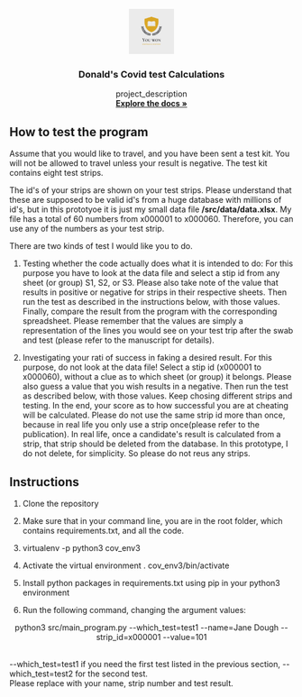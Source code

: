 <div id="top"></div>
<!--
*** Thanks for checking out my project
*** Dr Donald O. Besong
-->


<!-- PROJECT LOGO -->
<br />
<div align="center">
  <a href="http://github.com/Donald-Besong">
    <img src="src/data/images/logo.png" alt="Logo" width="80" height="80">
  </a>

<h3 align="center">Donald's Covid test Calculations</h3>

  <p align="center">
    project_description
    <br />
    <a href="http://github.com/Donald-Besong/Covid_Test"><strong>Explore the docs »</strong></a>
  </p>
</div>




## How to test the program
<p>
Assume that you would like to travel, and you have been sent a test kit. 
You will not be allowed to travel unless your result is
negative. The test kit contains eight test strips.
</p>
The id's of your strips are shown on your test strips. Please understand that
these are supposed to be valid id's from a huge database with millions of id's, but in this prototyoe
it is just my small data file <b>/src/data/data.xlsx</b>. My file has a total
of 60 numbers from x000001 to x000060. Therefore, you can use any of the numbers 
as your test strip. 
<p>
There are two kinds of test I would like you to do. 

1. Testing whether the code actually does what it is intended to do: 
For this purpose you have to look at the data file and select a stip 
id from any sheet (or group) S1, S2, or S3.
Please also take note of the value that results in positive or negative for 
strips in their respective sheets.
Then run the test as described in the instructions below, with those values. Finally, compare
the result from the program with the corresponding spreadsheet.
Please remember that the values are simply a representation of the lines
you would see on your test trip after the swab 
and test (please refer to the manuscript for details).

2. Investigating your rati  of success in faking a desired result. 
For this purpose, do not look at the data file! Select a stip 
id (x000001 to x000060), without a clue as to which sheet (or group) it belongs.
Please also guess a value that you wish results in a negative.
Then run the test as described below, with those values.
Keep chosing different strips and testing. In the end, your score
as to how successful you are at cheating will be calculated.
Please do not use the same strip id more than once,
because in real life you only use a strip once(please refer to the publication).
In real life, once a candidate's result is calculated from a strip, that strip
should be deleted from the database. In this prototype, I do not delete, for simplicity.
So please do not reus any strips.
</p>
           


## Instructions

1. Clone the repository
2. Make sure that in your command line, you are in the root folder, which contains
   requirements.txt, and all the code.
3. virtualenv -p python3 cov_env3

4. Activate the virtual environment  . cov_env3/bin/activate

5. Install python packages in requirements.txt using pip in your python3
environment   
  

5. Run the following command, changing the argument values:
<p align="center"> python3 src/main_program.py --which_test=test1 --name=Jane Dough --strip_id=x000001 --value=101 </p>
<br>
--which_test=test1 if you need the first test listed in the previous section,
--which_test=test2 for the second test.
<br>
Please replace with your name, strip number and test result.
